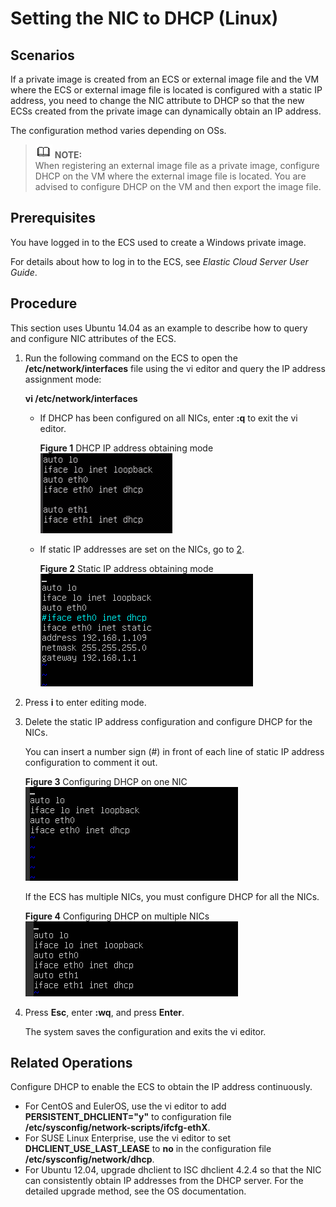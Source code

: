 # Setting the NIC to DHCP \(Linux\)<a name="EN-US_TOPIC_0030713176"></a>

## Scenarios<a name="en-us_topic_0029124465_section2104193419393"></a>

If a private image is created from an ECS or external image file and the VM where the ECS or external image file is located is configured with a static IP address, you need to change the NIC attribute to DHCP so that the new ECSs created from the private image can dynamically obtain an IP address.

The configuration method varies depending on OSs.

>![](public_sys-resources/icon-note.gif) **NOTE:**   
>When registering an external image file as a private image, configure DHCP on the VM where the external image file is located. You are advised to configure DHCP on the VM and then export the image file.  

## Prerequisites<a name="en-us_topic_0029124465_section50735044162237"></a>

You have logged in to the ECS used to create a Windows private image.

For details about how to log in to the ECS, see  _Elastic Cloud Server User Guide_.

## Procedure<a name="en-us_topic_0029124465_section5756595193936"></a>

This section uses Ubuntu 14.04 as an example to describe how to query and configure NIC attributes of the ECS.

1.  Run the following command on the ECS to open the  **/etc/network/interfaces**  file using the vi editor and query the IP address assignment mode:

    **vi /etc/network/interfaces**

    -   If DHCP has been configured on all NICs, enter  **:q**  to exit the vi editor.

        **Figure  1**  DHCP IP address obtaining mode<a name="en-us_topic_0029124465_fig56651987173613"></a>  
        ![](figures/dhcp-ip-address-obtaining-mode.png "dhcp-ip-address-obtaining-mode")

    -   If static IP addresses are set on the NICs, go to  [2](#en-us_topic_0029124465_li47654828194142).

        **Figure  2**  Static IP address obtaining mode<a name="en-us_topic_0029124465_fig4727523517369"></a>  
        ![](figures/static-ip-address-obtaining-mode.png "static-ip-address-obtaining-mode")

2.  <a name="en-us_topic_0029124465_li47654828194142"></a>Press  **i**  to enter editing mode.
3.  Delete the static IP address configuration and configure DHCP for the NICs.

    You can insert a number sign \(\#\) in front of each line of static IP address configuration to comment it out.

    **Figure  3**  Configuring DHCP on one NIC<a name="en-us_topic_0029124465_fig9449703194420"></a>  
    ![](figures/configuring-dhcp-on-one-nic.png "configuring-dhcp-on-one-nic")

    If the ECS has multiple NICs, you must configure DHCP for all the NICs.

    **Figure  4**  Configuring DHCP on multiple NICs<a name="en-us_topic_0029124465_fig29429713194459"></a>  
    ![](figures/configuring-dhcp-on-multiple-nics.png "configuring-dhcp-on-multiple-nics")

4.  Press  **Esc**, enter  **:wq**, and press  **Enter**.

    The system saves the configuration and exits the vi editor.


## Related Operations<a name="section5134195521117"></a>

Configure DHCP to enable the ECS to obtain the IP address continuously.

-   For CentOS and EulerOS, use the vi editor to add  **PERSISTENT\_DHCLIENT="y"**  to configuration file  **/etc/sysconfig/network-scripts/ifcfg-ethX**.
-   For SUSE Linux Enterprise, use the vi editor to set  **DHCLIENT\_USE\_LAST\_LEASE**  to  **no**  in the configuration file  **/etc/sysconfig/network/dhcp**.
-   For Ubuntu 12.04, upgrade dhclient to ISC dhclient 4.2.4 so that the NIC can consistently obtain IP addresses from the DHCP server. For the detailed upgrade method, see the OS documentation.

